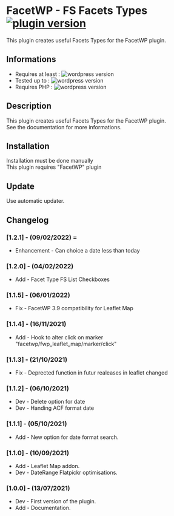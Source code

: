 # FacetWP - FS Facets Types [![plugin version](https://img.shields.io/badge/version-v1.2.1-color.svg)](https://github.com/Faire-savoir/facetwp-fs-facets-types/releases/latest)

This plugin creates useful Facets Types for the FacetWP plugin.

## Informations

- Requires at least : ![wordpress version](https://img.shields.io/badge/WP-5.3.2-orange.svg)
- Tested up to : ![wordpress version](https://img.shields.io/badge/WP-5.8.1-green.svg)
- Requires PHP : ![wordpress version](https://img.shields.io/badge/PHP-7.0-blue.svg)

## Description

This plugin creates useful Facets Types for the FacetWP plugin.<br>
See the documentation for more informations.

## Installation

Installation must be done manually<br>
This plugin requires "FacetWP" plugin

## Update

Use automatic updater.

## Changelog

### [1.2.1] - (09/02/2022) =

* Enhancement - Can choice a date less than today

### [1.2.0] - (04/02/2022)

* Add - Facet Type FS List Checkboxes

### [1.1.5] - (06/01/2022)

* Fix - FacetWP 3.9 compatibility for Leaflet Map

### [1.1.4] - (16/11/2021)

* Add - Hook to alter click on marker "facetwp/fwp_leaflet_map/marker/click"

### [1.1.3] - (21/10/2021)

* Fix - Deprected function in futur realeases in leaflet changed

### [1.1.2] - (06/10/2021)

* Dev - Delete option for date
* Dev - Handing ACF format date

### [1.1.1] - (05/10/2021)

* Add - New option for date format search.

### [1.1.0] - (10/09/2021)

* Add - Leaflet Map addon.
* Dev - DateRange Flatpickr optimisations.

### [1.0.0] - (13/07/2021)

* Dev - First version of the plugin.
* Add - Documentation.
